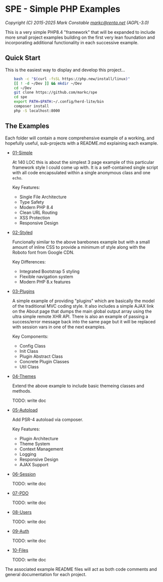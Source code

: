 # SPE - Simple PHP Examples

_Copyright (C) 2015-2025 Mark Constable <markc@renta.net> (AGPL-3.0)_

This is a very simple PHP8.4 "framework" that will be expanded to include more
small project examples building on the first very lean foundation and
incorporating additional functionality in each successive example.

## Quick Start

This is the easiest way to display and develop this project...

```bash
    bash -c "$(curl -fsSL https://php.new/install/linux)"
    [[ ! -d ~/Dev ]] && mkdir ~/Dev
    cd ~/Dev
    git clone https://github.com/markc/spe
    cd spe
    export PATH=$PATH:~/.config/herd-lite/bin
    composer install
    php -S localhost:8000
```

## The Examples

Each folder will contain a more comprehensive example of a working, and
hopefully useful, sub-projects with a README.md explaining each example.

- [01-Simple]

  At 140 LOC this is about the simplest 3 page example of this particular
  framework style I could come up with. It is a self-contained single script
  with all code encapsulated within a single anonymous class and one `echo`.

  Key Features:
    - Single File Architecture
    - Type Safety
    - Modern PHP 8.4
    - Clean URL Routing
    - XSS Protection
    - Responsive Design

- [02-Styled]

  Funcionally similar to the above barebones example but with a small amount
  of inline CSS to provide a minimum of style along with the Roboto font from
  Google CDN.

  Key Differences:
    - Integrated Bootstrap 5 styling
    - Flexible navigation system
    - Modern PHP 8.x features

- [03-Plugins]

  A simple example of providing "plugins" which are basically the model of
  the traditional MVC coding style. It also includes a simple AJAX link on
  the About page that dumps the main global output array using the ultra
  simple remote XHR API. There is also an example of passing a success/error
  message back into the same page but it will be replaced with session vars
  in one of the next examples.

  Key Components:
    - Config Class
    - Init Class
    - Plugin Abstract Class
    - Concrete Plugin Classes
    - Util Class

- [04-Themes]

  Extend the above example to include basic themeing classes and methods.

  TODO: write doc

- [05-Autoload]

  Add PSR-4 autoload via composer.

  Key Features:
    - Plugin Architecture
    - Theme System
    - Context Management
    - Logging
    - Responsive Design
    - AJAX Support

- [06-Session]

  TODO: write doc

- [07-PDO]

  TODO: write doc

- [08-Users]

  TODO: write doc

- [09-Auth]

  TODO: write doc

- [10-Files]

  TODO: write doc


The associated example README files will act as both code comments and
general documentation for each project.

[01-Simple]:   https://github.com/markc/spe/tree/master/01-Simple/README.md
[02-Styled]:   https://github.com/markc/spe/tree/master/02-Styled/README.md
[03-Plugins]:  https://github.com/markc/spe/tree/master/03-Plugins/README.md
[04-Themes]:   https://github.com/markc/spe/tree/master/04-Themes/README.md
[05-Autoload]: https://github.com/markc/spe/tree/master/05-Autoload/README.md
[06-Session]:  https://github.com/markc/spe/tree/master/06-Session/README.md
[07-PDO]:      https://github.com/markc/spe/tree/master/07-PDO/README.md
[08-Users]:    https://github.com/markc/spe/tree/master/08-Users/README.md
[09-Auth]:     https://github.com/markc/spe/tree/master/09-Auth/README.md
[10-Files]:    https://github.com/markc/spe/tree/master/10-Files/README.md
